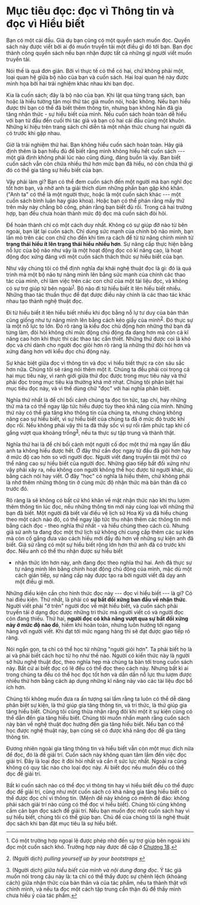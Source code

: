 # Mục tiêu đọc: đọc vì Thông tin và đọc vì Hiểu biết

Bạn có một cái đầu. Giả dụ bạn cũng có một quyển sách muốn đọc. Quyển sách này
được viết bởi ai đó muốn truyền tải một điều gì đó tới bạn. Bạn đọc thành công
quyển sách nếu bạn nhận được tất cả những gì người viết muốn truyền tải.

Nói thế là quá đơn giản. Bởi vì thực tế có thể có hai, chứ không phải một, loại
quan hệ giữa bộ não của bạn và cuốn sách. Hai loại quan hệ này được minh họa bởi
hai trải nghiệm khác nhau khi bạn đọc.

Kia là cuốn sách; đây là bộ não của bạn. Khi lật qua từng trang sách, bạn hoặc
là hiểu tường tận mọi thứ tác giả muốn nói, hoặc không. Nếu bạn hiểu được thì
bạn có thể đã biết thêm thông tin, nhưng bạn không hẳn đã gia tăng nhận thức - sự
hiểu biết của mình. Nếu cuốn sách hoàn toàn dễ hiểu với bạn từ đầu đến cuối thì
tác giả và bạn có hai cái đầu cùng một khuôn. Những kí hiệu trên trang sách chỉ
diễn tả một nhận thức chung hai người đã có trước khi gặp nhau.

Giờ là trải nghiệm thứ hai. Bạn không hiểu cuốn sách hoàn toàn. Hãy giả định thêm
là bạn hiểu đủ để biết rằng mình không hiểu hết cuốn sách --- một giả định không 
phải lúc nào cũng đúng, đáng buồn là vậy. Bạn biết cuốn sách vẫn còn chứa nhiều
thứ hơn mức bạn đã hiểu, nó còn chứa thứ gì đó có thể gia tăng sự hiểu biết của bạn.

Vậy phải làm gì? Bạn có thể đem cuốn sách đến một người mà bạn nghĩ đọc tốt hơn bạn,
và nhờ anh ta giải thích dùm những phần bạn gặp khó khăn. ("Anh ta" có thể là
một người thực, hoặc là một cuốn sách khác --- một cuốn sách bình luận hay giáo khoa).
Hoặc bạn có thể phán rằng mấy thứ trên mây này chẳng bõ công, phán rằng bạn biết 
đủ rồi. Trong cả hai trường hợp, bạn đều chưa hoàn thành mức độ đọc mà cuốn sách
đòi hỏi.

Để hoàn thành chỉ có một cách duy nhất. Không có sự giúp đỡ nào từ bên ngoài,
bạn lật lại cuốn sách. Chỉ dùng sức mạnh của chính bộ não mình, bạn lần mò trên
các con chữ cho đến khi tìm ra cách để từ từ nâng chính mình từ 
**trạng thái hiểu ít lên trạng thái hiểu nhiều hơn**.  Sự nâng cấp thực hiện 
bằng nỗ lực của bộ não như vậy là một hoạt động đọc có  kĩ năng cao, là 
hoạt động đọc xứng đáng với một cuốn sách thách thức sự hiểu biết của bạn.

Như vậy chúng tôi có thể định nghĩa đại khái nghệ thuật đọc là gì: đó là quá trình 
mà một bộ não tự nâng mình lên bằng sức mạnh của chính các thao tác của mình, 
chỉ làm việc trên các con chữ của một tài liệu đọc, và không có sự trợ giúp từ
bên ngoài<sup id="f01source">[1](#f01)</sup>. Bộ não đi từ hiểu biết ít lên
hiểu biết nhiều. Những thao tác thuần thục để đạt được điều này chính là các
thao tác khác nhau tạo thành nghệ thuật đọc.

Đi từ hiểu biết ít lên hiểu biết nhiều khi đọc bằng nỗ lự tư duy của bản thân
cũng giống như tự nâng mình lên bằng cách kéo giầy của mình<sup id="f02source">[2](#f02)</sup>.
Đó thực sự là một nỗ lực to lớn. Đó rõ ràng là kiểu đọc chủ động hơn những thứ
bạn đã từng làm, đòi hỏi không chỉ mức động chủ động đa dạng hơn mà còn cả 
kĩ năng cao hơn khi thực thi các thao tác cần thiết. Những thứ được coi là khó đọc
và chỉ dành cho người đọc giỏi hơn rõ ràng là những thứ đòi hỏi hơn và xứng đáng 
hơn với kiểu đọc chủ động này.

Sự khác biệt giữa đọc vì thông tin và đọc vì hiểu biết thực ra còn sâu sắc hơn nữa.
Chúng tôi sẽ ráng nói thêm một ít. Chúng ta đều phải coi trọng cả hai mục tiêu này,
vì ranh giới giữa thứ đọc được trong mục tiêu này và thứ phải đọc trong mục tiêu
kia thường khá mờ nhạt. Chúng tôi phân biệt hai mục tiêu đọc này, và vì thế
dùng chữ "đọc" với hai nghĩa phân biệt.

Nghĩa thứ nhất là để chỉ bối cảnh chúng ta đọc tin tức, tạp chí, hay những thứ
mà ta có thể ngay lập tức hiểu được tùy theo khả năng của mình. Những thứ này
có thể gia tăng kho thông tin của chúng ta, nhưng chúng không nâng cao sự hiểu
biết, vì sự hiểu biết của chúng ta đã ở mức đó trước khi đọc rồi. Nếu không phải
vậy thì ta đã thấy sốc vì sự rối rắm phức tạp khi cố gắng vượt qua khoảng trống<sup id="f03source">[3](#f03)</sup>,
nếu ta thực sự tập trung và thành thật.

Nghĩa thứ hai là để chỉ bối cảnh một người cố đọc một thứ mà ngay lần đầu anh ta
không hiểu được hết. Ở đây thứ cần đọc ngay từ đầu đã giỏi hơn hay ở mức độ cao
hơn so với người đọc. Người viết đang truyền tải một thứ có thể nâng cao sự hiểu
biết của người đọc. Những giao tiếp bất đối xứng như vậy phải xảy ra, nếu không
con người không thể học được từ người khác, dù bằng cách nói hay viết. Ở đây "học"
có nghĩa là hiểu thêm, chứ không phải là nhớ thêm những thông tin ở cùng mức độ
nhận thức mà bản thân đã có trước đó.

Rõ ràng là sẽ không có bất cứ khó khăn về mặt nhận thức nào khi thu lượm thêm
thông tin lúc đọc, nếu những thông tin mới này cùng loại với những thứ bạn đã biết.
Một người đã biết vài điều về lịch sử Hoa Kỳ và đã hiểu chúng theo một cách nào đó,
có thể ngay lập tức thu nhận thêm các thông tin mới bằng cách đọc - theo nghĩa 
thứ nhất - và hiểu chúng theo cách cũ. Nhưng giả sử anh ta đang đọc một thứ lịch sử
không chỉ cung cấp thêm các sự kiện mà còn cố gắng đưa vào cách hiểu mới đầy đủ
hơn về những sự kiện anh đã biết. Giả sử rằng có một sự hiểu biết rộng lớn hơn
thứ anh đã có trước khi đọc. Nếu anh có thể thu nhận được sự hiểu biết
- nhận thức lớn hơn này, anh đang đọc theo nghĩa thứ hai. Anh đã thực sự tự nâng
mình lên bằng chính hoạt động chủ động của mình, mặc dù một cách gián tiếp, sự
nâng cấp này được tạo ra bởi người viết đã dạy anh một điều gì mới.

Những điều kiện cần cho hình thức đọc này --- đọc vì hiểu biết --- là gì? Có hai
điều kiện. Thứ nhất, là phải có **sự bất đối xứng ban đầu về nhận thức**. Người
viết phải "ở trên" người đọc về mặt hiểu biết, và cuốn sách phải truyền tải ở 
dạng đọc được những tri thức mà người viết có và người đọc còn đang thiếu. Thứ
hai, **người đọc có khả năng vượt qua sự bất đối xứng này ở mức độ nào đó**, 
hiếm khi hoàn toàn, nhưng luôn hướng tới ngang hàng với người viết. Khi đạt tới 
mức ngang hàng thì sẽ đạt được giao tiếp rõ ràng.

Nói ngắn gọn, ta chỉ có thể học từ những "người giỏi hơn". Ta phải biết họ là ai
và phải biết cách học từ họ như thế nào. Người có kiến thức này là người sở hữu
nghệ thuật đọc, theo nghĩa hẹp mà chúng ta bàn tới trong cuốn sách này. Bất cứ ai
biết đọc có lẽ đều có thể đọc theo cách này. Nhưng bất kì ai trong chúng ta đều
có thể học đọc tốt hơn và dần dần nỗ lực thu lượm được nhiều thứ hơn bằng cách
áp dụng những kĩ năng này vào các tài liệu đọc bổ ích hơn.

Chúng tôi không muốn đưa ra ấn tượng sai lầm rằng ta luôn có thể dễ dàng phân biệt
sự kiện, là thứ giúp gia tăng thông tin, và tri thức, là thứ giúp gia tăng hiểu biết.
Chúng tôi cũng thừa nhận rằng đôi khi một ít sự kiện cũng có thể dẫn đến gia tăng
hiểu biết. Chúng tôi muốn nhấn mạnh rằng cuốn sách này bàn về nghệ thuật đọc
hướng đến gia tăng hiểu biết. Nếu bạn có thể học được nghệ thuật này, bạn cũng
sẽ có được khả năng đọc để gia tăng thông tin.

Đương nhiên ngoài gia tăng thông tin và hiểu biết vẫn còn một mục đích nữa để đọc,
đó là để giải trí. Cuốn sách này không quan tâm lắm đến việc đọc giải trí. Đây 
là loại đọc ít đòi hỏi nhất và cần ít sức lực nhất. Ngoài ra cũng không có quy
tắc nào cho loại đọc này. Ai biết đọc nếu muốn đều có thể đọc để giải trí.

Bất kì cuốn sách nào có thể đọc vì thông tin hay vì hiểu biết đều có thể được
đọc để giải trí, cũng như một cuốn sách có khả năng gia tăng hiểu biết có thể 
được đọc chỉ vì thông tin. (Mệnh đề này không có mệnh đề đảo: không phải sách 
giải trí nào cũng có thể đọc vì hiểu biết). Chúng tôi cũng không cấm cản bạn đọc
sách để giải trí. Nếu bạn muốn đọc một cuốn sách hay vì sự hiểu biết, chúng tôi
có thể giúp bạn. Chủ đề của chúng tôi là nghệ thuật đọc sách khi bạn đặt mục tiêu
là sự hiểu biết.

---

<a name="f01">1.</a> Có một trường hợp ngoại lệ được phép nhờ đến sự trợ giúp
bên ngoài khi đọc một cuốn sách khó. Trường hợp này được đề cập ở 
[Chương 18](../part3/ch18.md).[↩](#f01source)

<a name="f02">2.</a> (Người dịch) *pulling yourself up by your bootstraps*
[↩](#f02source)

<a name="f03">3.</a> (Người dịch) *giữa hiểu biết của mình và nội dung đang đọc*.
Ý tác giả muốn nói trong câu này là: ta chỉ có thể thấy được sự chênh lệch 
(khoảng cách) giữa nhận thức của bản thân và của tác phẩm, nếu ta thành thật với
chính mình, và nếu ta đọc một cách tập trung cẩn thận đủ để thấy mình chưa 
hiểu ý của tác phẩm.[↩](#f03source)
